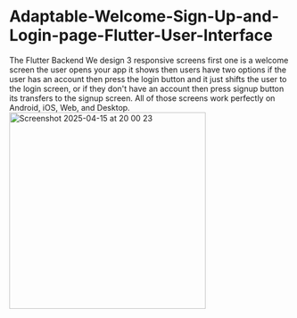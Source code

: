 # Adaptable-Welcome-Sign-Up-and-Login-page-Flutter-User-Interface
The Flutter Backend
We design 3 responsive screens first one is a welcome screen the user opens your app it shows then users have two options if the user has an account then press the login button and it just shifts the user to the login screen, or if they don't have an account then press signup button its transfers to the signup screen. All of those screens work perfectly on Android, iOS, Web, and Desktop.
<img width="352" alt="Screenshot 2025-04-15 at 20 00 23" src="https://github.com/user-attachments/assets/757e5a2c-8fbe-4ffd-a39b-7a666f013e52" />
